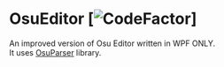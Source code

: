# OsuEditor [![CodeFactor](https://www.codefactor.io/repository/github/cloudholic/osueditor/badge?s=7117fe4cc7886805d5f1fc2f7334d7eda3e283f6)]
An improved version of Osu Editor written in WPF ONLY.<br/>
It uses [OsuParser](https://github.com/CloudHolic/OsuParser) library.
